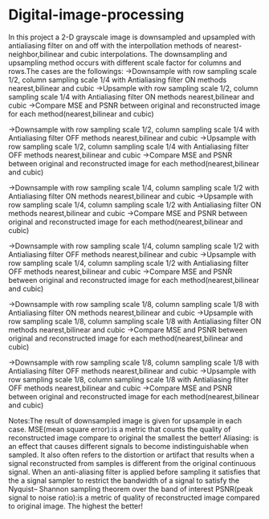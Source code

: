 # Digital-image-processing

In this project a 2-D grayscale image is downsampled and upsampled with antialiasing filter on and off with the interpollation methods of nearest-neighbor,bilinear and cubic interpolations.
The downsampling and upsampling method occurs with different scale factor for columns and rows.The cases are the followings:
->Downsample with row sampling scale 1/2, column sampling scale 1/4 with Antialiasing filter ON methods nearest,bilinear and cubic
->Upsample with row sampling scale 1/2, column sampling scale 1/4 with Antialiasing filter ON methods nearest,bilinear and cubic
->Compare MSE and PSNR between original and reconstructed image for each method(nearest,bilinear and cubic)


->Downsample with row sampling scale 1/2, column sampling scale 1/4 with Antialiasing filter OFF methods nearest,bilinear and cubic
->Upsample with row sampling scale 1/2, column sampling scale 1/4 with Antialiasing filter OFF methods nearest,bilinear and cubic
->Compare MSE and PSNR between original and reconstructed image for each method(nearest,bilinear and cubic)

->Downsample with row sampling scale 1/4, column sampling scale 1/2 with Antialiasing filter ON methods nearest,bilinear and cubic
->Upsample with row sampling scale 1/4, column sampling scale 1/2 with Antialiasing filter ON methods nearest,bilinear and cubic
->Compare MSE and PSNR between original and reconstructed image for each method(nearest,bilinear and cubic)

->Downsample with row sampling scale 1/4, column sampling scale 1/2 with Antialiasing filter OFF methods nearest,bilinear and cubic
->Upsample with row sampling scale 1/4, column sampling scale 1/2 with Antialiasing filter OFF methods nearest,bilinear and cubic
->Compare MSE and PSNR between original and reconstructed image for each method(nearest,bilinear and cubic)

->Downsample with row sampling scale 1/8, column sampling scale 1/8 with Antialiasing filter ON methods nearest,bilinear and cubic
->Upsample with row sampling scale 1/8, column sampling scale 1/8 with Antialiasing filter ON methods nearest,bilinear and cubic
->Compare MSE and PSNR between original and reconstructed image for each method(nearest,bilinear and cubic)

->Downsample with row sampling scale 1/8, column sampling scale 1/8 with Antialiasing filter OFF methods nearest,bilinear and cubic
->Upsample with row sampling scale 1/8, column sampling scale 1/8 with Antialiasing filter OFF methods nearest,bilinear and cubic
->Compare MSE and PSNR between original and reconstructed image for each method(nearest,bilinear and cubic)

Notes:The result of downsampled image is given for upsample in each case.
MSE(mean square error):is a metric that counts the quality of reconstructed image compare to original
the smallest the better!
Aliasing: is an effect that causes different signals to become indistinguishable 
when sampled. It also often refers to the distortion or artifact that results when 
a signal reconstructed from samples is different from the original continuous 
signal. When an anti-aliasing filter is applied before sampling it satisfies that the
a signal sampler to restrict the bandwidth of a signal to satisfy the Nyquist–
Shannon sampling theorem over the band of interest
PSNR(peak signal to noise ratio):is a metric of quality of reconstructed image compared to original image.
The highest the better!

